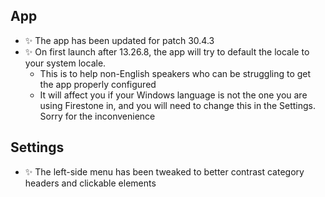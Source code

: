 ## App

-   ✨ The app has been updated for patch 30.4.3
-   ✨ On first launch after 13.26.8, the app will try to default the locale to your system locale.
    -   This is to help non-English speakers who can be struggling to get the app properly configured
    -   It will affect you if your Windows language is not the one you are using Firestone in, and you will need to change this in the Settings. Sorry for the inconvenience

## Settings

-   ✨ The left-side menu has been tweaked to better contrast category headers and clickable elements
